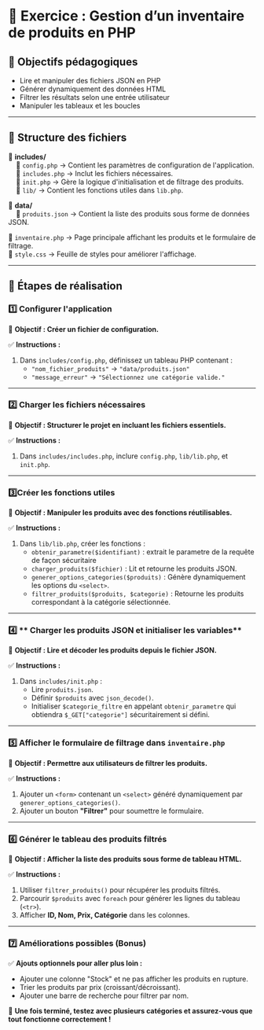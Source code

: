 # 📌 Exercice : Gestion d’un inventaire de produits en PHP

## 🎯 Objectifs pédagogiques
- Lire et manipuler des fichiers JSON en PHP
- Générer dynamiquement des données HTML
- Filtrer les résultats selon une entrée utilisateur
- Manipuler les tableaux et les boucles

---

## 📝 Structure des fichiers

📁 **includes/**  
&nbsp;&nbsp;&nbsp;&nbsp;📄 `config.php` → Contient les paramètres de configuration de l'application.  
&nbsp;&nbsp;&nbsp;&nbsp;📄 `includes.php` → Inclut les fichiers nécessaires.  
&nbsp;&nbsp;&nbsp;&nbsp;📄 `init.php` → Gère la logique d'initialisation et de filtrage des produits.  
&nbsp;&nbsp;&nbsp;&nbsp;📁 `lib/` → Contient les fonctions utiles dans `lib.php`.  

📁 **data/**  
&nbsp;&nbsp;&nbsp;&nbsp;📄 `produits.json` → Contient la liste des produits sous forme de données JSON.  

📄 `inventaire.php` → Page principale affichant les produits et le formulaire de filtrage.  
📄 `style.css` → Feuille de styles pour améliorer l'affichage.  

---

## 📝 Étapes de réalisation

### **1️⃣ Configurer l'application**
📌 **Objectif : Créer un fichier de configuration.**

✅ **Instructions :**
1. Dans `includes/config.php`, définissez un tableau PHP contenant :
   - `"nom_fichier_produits"` → `"data/produits.json"`
   - `"message_erreur"` → `"Sélectionnez une catégorie valide."`

---

### **2️⃣ Charger les fichiers nécessaires**
📌 **Objectif : Structurer le projet en incluant les fichiers essentiels.**

✅ **Instructions :**
1. Dans `includes/includes.php`, inclure `config.php`, `lib/lib.php`, et `init.php`.

---

### **3️⃣Créer les fonctions utiles**
📌 **Objectif : Manipuler les produits avec des fonctions réutilisables.**

✅ **Instructions :**
1. Dans `lib/lib.php`, créer les fonctions :
   - `obtenir_parametre($identifiant)` : extrait le parametre de la requête de façon sécuritaire
   - `charger_produits($fichier)` : Lit et retourne les produits JSON.
   - `generer_options_categories($produits)` : Génère dynamiquement les options du `<select>`.
   - `filtrer_produits($produits, $categorie)` : Retourne les produits correspondant à la catégorie sélectionnée.

---

### 4️⃣ ** Charger les produits JSON et initialiser les variables**
📌 **Objectif : Lire et décoder les produits depuis le fichier JSON.**

✅ **Instructions :**
1. Dans `includes/init.php` :
   - Lire `produits.json`.
   - Définir `$produits` avec `json_decode()`.
   - Initialiser `$categorie_filtre` en appelant `obtenir_parametre` qui obtiendra `$_GET["categorie"]` sécuritairement si défini. 

---


### **5️⃣ Afficher le formulaire de filtrage dans `inventaire.php`**
📌 **Objectif : Permettre aux utilisateurs de filtrer les produits.**

✅ **Instructions :**
1. Ajouter un `<form>` contenant un `<select>` généré dynamiquement par `generer_options_categories()`.
2. Ajouter un bouton **"Filtrer"** pour soumettre le formulaire.

---

### **6️⃣ Générer le tableau des produits filtrés**
📌 **Objectif : Afficher la liste des produits sous forme de tableau HTML.**

✅ **Instructions :**
1. Utiliser `filtrer_produits()` pour récupérer les produits filtrés.
2. Parcourir `$produits` avec `foreach` pour générer les lignes du tableau (`<tr>`).
3. Afficher **ID, Nom, Prix, Catégorie** dans les colonnes.

---

### **7️⃣ Améliorations possibles (Bonus)**
✅ **Ajouts optionnels pour aller plus loin :**
- Ajouter une colonne "Stock" et ne pas afficher les produits en rupture.
- Trier les produits par prix (croissant/décroissant).
- Ajouter une barre de recherche pour filtrer par nom.

🚀 **Une fois terminé, testez avec plusieurs catégories et assurez-vous que tout fonctionne correctement !**

